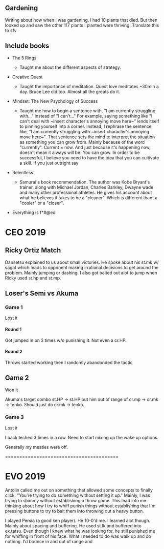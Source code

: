 ## Gardening
Writing about how when I was gardening, I had 10 plants that died.
But then looked up and saw the other 117 plants I planted were thriving.
Translate this to sfv

## Include books
 * The 5 Rings
     * Taught me about the different aspects of strategy.
 * Creative Quest
     * Taught the importance of meditation. Quest love meditates ~30min a day. Bruce Lee did too. Almost all the greats do it.
 * Mindset: The New Psychology of Success
     * Taught me how to begin a sentence with, "I am currently struggling with..." instead of "I can't..."
       For example, saying something like "I can't deal with ~insert character's annoying move here~" lends itself to pinning yourself into a corner. Instead, I rephrase the sentence like, "I am currently struggling with ~insert character's annoying move here~". That sentence sets the mind to interpret the situation as something you can grow from. Mainly because of the word "currently". Current = now. And just because it's happening now, doesn't mean it always will be. You can grow.
       In order to be successful, I believe you need to have the idea that you can cultivate a skill. If you just outright say

* Relentless
    * Samurai's book recommendation. The author was Kobe Bryant's trainer, along with Michael Jordan, Charles Barkley, Dwayne wade and many other professional athletes. He gives his account about what he believes it takes to be a "cleaner". Which is different thant a "cooler" or a "closer".
    
* Everything is f*#@ed

# CEO 2019

## Ricky Ortiz Match

Dansetsu explained to us about small victories. He spoke about his st.mk w/ sagat which leads to opponent making irrational decisions to get around the problem. Mainly jumping or dashing. I also got baited out alot to jump when Ricky used st.hp and st.mp. 

## Loser's Semi vs Akuma

### Game 1

Lost it

#### Round 1

Got jumped in on 3 times w/o punishing it. Not even a cr.HP.

#### Round 2

Throws started working then I randomly abandonded the tactic

## Game 2

Won it

Akuma's target combo st.HP -> st.HP put him out of range of cr.mp -> cr.mk -> tenko. Should just do cr.mk -> tenko.

### Game 3

Lost it

I back teched 3 times in a row. Need to start mixing up the wake up options.

Generally my meaties were off.



========================================


# EVO 2019

Antolin called me out on something that allowed some concepts to finally click. "You're trying to do something without setting it up." Mainly, I was trying to shimmy without establishing a throw game. This lead into me thinking about how I try to whiff punish things without establishing that I'm pressing buttons to try to bait them into throwing out a heavy button.

I played Persia (a good ken player). He 10-0'd me. I learned alot though. Mainly about spacing and buffering. He used st.lk and buffered into ex.tatsu. Even though I knew what he was looking for, he still punished me for whiffing in front of his face. What I needed to do was walk up and do nothing. I'd bounce in and out of range and 


